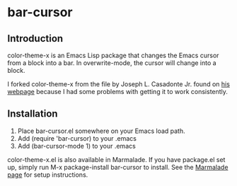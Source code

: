 # bar-cursor #

## Introduction ##

color-theme-x is an Emacs Lisp package that changes the Emacs cursor
from a block into a bar.  In overwrite-mode, the cursor will change
into a block.

I forked color-theme-x from the file by Joseph L. Casadonte Jr. found on
[his webpage](http://www.northbound-train.com/emacs.html#MyPackages) because I
had some problems with getting it to work consistently.

## Installation ##

1. Place bar-cursor.el somewhere on your Emacs load path.
2. Add (require 'bar-cursor) to your .emacs
3. Add (bar-cursor-mode 1) to your .emacs

color-theme-x.el is also available in Marmalade.  If you have
package.el set up, simply run M-x package-install bar-cursor to
install.  See the [Marmalade page](http://marmalade-repo.org/) for
setup instructions.
